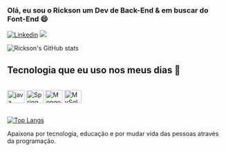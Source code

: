 ### Olá, eu sou o Rickson um Dev de Back-End & em buscar do Font-End 😄

[![Linkedin](https://img.shields.io/badge/LinkedIn-0077B5?style=for-the-badge&logo=linkedin&logoColor=white
)](https://https://www.linkedin.com/in/rickson-souza-ferreira-7b4300204/)
[![](https://img.shields.io/badge/Instagram-E4405F?style=for-the-badge&logo=instagram&logoColor=white
)](https://www.instagram.com/rickson180/)

![Rickson's GitHub stats](https://github-readme-stats.vercel.app/api?username=rickson2002&show_icons=true&theme=dracula)


## Tecnologia que eu uso nos meus dias 😬

<div style="display: inline_block"><br/>
<img align="center" alt="java" height="30" width="40" src="https://cdn.jsdelivr.net/gh/devicons/devicon/icons/java/java-original.svg"/>
<img align="center" alt="Spring Boot" height="30" width="40" src="https://cdn.jsdelivr.net/gh/devicons/devicon/icons/spring/spring-original-wordmark.svg"/>
<img align="center" alt="MongoDb" height="30" width="40" src="https://cdn.jsdelivr.net/gh/devicons/devicon/icons/mongodb/mongodb-original-wordmark.svg""/>
<img align="center" alt="MySql" height="30" width="40" src="https://cdn.jsdelivr.net/gh/devicons/devicon/icons/mysql/mysql-original-wordmark.svg"/>
</div><br/>

[![Top Langs](https://github-readme-stats.vercel.app/api/top-langs/?username=rickson2002&layout=compact)](https://github.com/anuraghazra/github-readme-stats)


Apaixona por tecnologia, educação e por mudar vida das pessoas através da programação.

